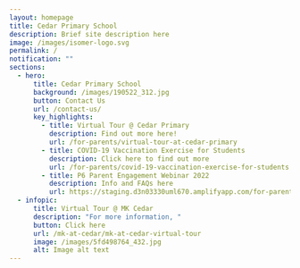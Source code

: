 ```yaml
---
layout: homepage
title: Cedar Primary School
description: Brief site description here
image: /images/isomer-logo.svg
permalink: /
notification: ""
sections:
  - hero:
      title: Cedar Primary School
      background: /images/190522_312.jpg
      button: Contact Us
      url: /contact-us/
      key_highlights:
        - title: Virtual Tour @ Cedar Primary
          description: Find out more here!
          url: /for-parents/virtual-tour-at-cedar-primary
        - title: COVID-19 Vaccination Exercise for Students
          description: Click here to find out more
          url: /for-parents/covid-19-vaccination-exercise-for-students
        - title: P6 Parent Engagement Webinar 2022
          description: Info and FAQs here
          url: https://staging.d3n03330uml670.amplifyapp.com/for-parents/parent-engagement-webinar-sessions
  - infopic:
      title: Virtual Tour @ MK Cedar
      description: "For more information, "
      button: Click here
      url: /mk-at-cedar/mk-at-cedar-virtual-tour
      image: /images/5fd498764_432.jpg
      alt: Image alt text
---
```

